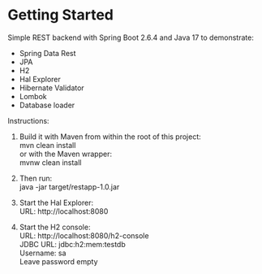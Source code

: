 # Getting Started

Simple REST backend with Spring Boot 2.6.4 and Java 17 to demonstrate:  
- Spring Data Rest  
- JPA  
- H2  
- Hal Explorer  
- Hibernate Validator  
- Lombok  
- Database loader  

Instructions:  

1. Build it with Maven from within the root of this project:  
mvn clean install  
or with the Maven wrapper:  
mvnw clean install  
 
2. Then run:  
java -jar target/restapp-1.0.jar

3. Start the Hal Explorer:  
URL: http://localhost:8080

4. Start the H2 console:  
URL: http://localhost:8080/h2-console  
JDBC URL: jdbc:h2:mem:testdb  
Username: sa  
Leave password empty
